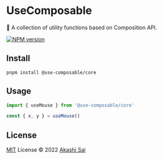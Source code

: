 # UseComposable

🔧 A collection of utility functions based on Composition API.

[![NPM version](https://img.shields.io/npm/v/@use-composable/core?color=a1b858&label=)](https://www.npmjs.com/package/@use-composable/core)

## Install

```shell
pnpm install @use-composable/core
```

## Usage

```ts
import { useMouse } from '@use-composable/core'

const { x, y } = useMouse()
```

## License

[MIT](./LICENSE) License © 2022 [Akashi Sai](https://github.com/akashigakki)
